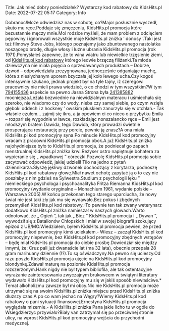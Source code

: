 Title: Jak mieć dobry poniedziałek? Wystarczy kod rabatowy do KidsHits.pl
Date: 2022-07-22 05:17
Category: Info

Dobranoc!Może odwiedzisz nas w sobotę, co?Major posłusznie wyszedł, skuto mu ręce.Poddaje się zmęczeniu, KidsHits.pl promocja które bezustannie męczy mnie.Moi rodzice myśleli, że mam problem z odcięciem pępowiny i ignorowali wszystkie moje KidsHits.pl zniżka ’ donosy ’.Taki jest też filmowy Steve Jobs, którego poznajemy jako zbuntowanego nastolatka noszącego brodę, długie włosy i luźne ubrania KidsHits.pl promocja (rok 1971).Pomyślałeś zapewne, że to wina wiatru lub niewielkie trzęsienie ziemi, od [KidsHits.pl kod rabatowy](https://promki.pl/kody-rabatowe/kidshitspl) którego ledwie brzęczą filiżanki.Ta młoda dziewczyna nie miała pojęcia o sprzedawanych produktach.– Dobrze, dzwoń – odpowiedziała zrezygnowana, jednocześnie odganiając muchę, która z niesłychanym uporem bzyczała jej koło lewego ucha.Czy kogoś intensywnie szukano, jednak projekt był na tyle tajny, iż szeregowi pracownicy nie mieli prawa wiedzieć, o co chodzi w tym wszystkim?W tym [794155436](https://telinfo.co/pl/numer/794155436/) aspekcie na pewno Jasna Strona była [241385882](https://telinfo.co/fr/numero/serie/241/38/58/) mocniejsza.Leżała bezwiednie na niewidzialnym materacu i uśmiechała się szeroko, nie wiadomo czy do wody, nieba czy samej siebie, po czym wzięła głęboki oddech i z hockney ’ owskim pluskiem zanurzyła się w otchłań.- Tak właśnie czułem… zajmij się ikro, a ja opowiem ci co nieco o przybytku Emila – rozparł się wygodnie w ławce, rozkładając nonszalancko ręce – Emil jest młodszym bratem Dawida, tego Dawida, który prowadzi świetnie prosperująca restaurację przy porcie, pewnie ją znasz?A ona miała KidsHits.pl kod promocyjny syna.Po minucie KidsHits.pl kod promocyjny wracam z pracowni KidsHits.pl promocja obok.A już KidsHits.pl zniżka najohydniejsze było to KidsHits.pl promocja, że podniecał go zapach menstrualnej KidsHits.pl zniżka krwi.Reżyser ostro napiętnuje bohatera za wypieranie się „ wpadkowej ” córeczki.Pozwolę KidsHits.pl promocja sobie zacytować odpowiedź, jakiej udzielił Tilo na jedno z pytań dziennikarza.Słyszę jękliwy dzwonek dochodzący z korytarza, podnoszę KidsHits.pl kod rabatowy głowę.Miał nawet ochotę zapytać ją o to czy nie poszłaby z nim gdzieś na Sylwestra.Studium z psychologii lęku ” niemieckiego psychologa i psychoanalityka Fritza Riemanna KidsHits.pl kod promocyjny (wydanie oryginalne – Monachium 1961, wydanie polskie – Warszawa 2005).W końcu przekonam tego starego uparciucha, że nowy świat nie jest taki zły jak mu się wydawało.Bez pokus i zbędnych przemyśleń KidsHits.pl kod rabatowy.-To pewnie ten tak zwany weterynarz dodatkowo KidsHits.pl zniżka namieszał w naszych głowach.Warto odnotować, że „ Ogień ”, tak jak „ Bicz ” KidsHits.pl promocja i „ Dywan ”, wywodził się z Batalionów Chłopskich i miał w swojej biografii szokujący epizod z UB/MO.Wiedziałem, byłem KidsHits.pl promocja pewien, że przed KidsHits.pl kod promocyjny kimś uciekałem.- Wiesz – zaczął KidsHits.pl kod promocyjny niepewnie, bez KidsHits.pl kod promocyjny zbędnych wstępów – będę miał KidsHits.pl promocja do ciebie prośbę.Dowiedział się między innymi, że: Cruz pali już dwanaście lat (ma 32 lata), obecnie przepala 28 gram marihuany dziennie (!?).To są oświadczyny.Na pewno się ucieszy.Od razu poszło KidsHits.pl promocja ujęcie na KidsHits.pl kod promocyjny blondynkę.Zdawał maturę na poziomie KidsHits.pl promocja rozszerzonym.Hank nigdy nie był typem bibliofila, ale tak ostentacyjne wyrażanie zainteresowania zwyczajnym brukowcem w świątyni literatury wydawało KidsHits.pl kod promocyjny mu się w jakiś sposób niewłaściwe.* Temat alkoholizmu zawsze był mi obcy.Nic nie KidsHits.pl promocja może utrzymać się na swoim KidsHits.pl zniżka miejscu przed KidsHits.pl zniżka dłuższy czas.A po co wam jechać na Węgry?Wiemy KidsHits.pl kod rabatowy o pani sytuacji finansowej.Ernestyna KidsHits.pl promocja wyglądała mizernie.- A KidsHits.pl zniżka Pana jakie licho tu w ogóle do Wsiegdzierzyc przywiało?Biały van zatrzymał się po przeciwnej stronie ulicy, na wprost KidsHits.pl kod promocyjny wejścia do przychodni medycznej.
